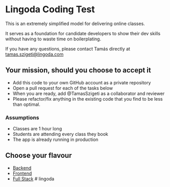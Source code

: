 # Lingoda Coding Test

This is an extremely simplified model for delivering online classes. 

It serves as a foundation for candidate developers to show their dev skills without having to waste time on boilerplating.

If you have any questions, please contact Tamás directly at tamas.szigeti@lingoda.com


## Your mission, should you choose to accept it

* Add this code to your own GitHub account as a private repository
* Open a pull request for each of the tasks below
* When you are ready, add @TamasSzigeti as a collaborator and reviewer
* Please refactor/fix anything in the existing code that you find to be less than optimal.


### Assumptions

* Classes are 1 hour long
* Students are attending every class they book
* The app is already running in production


## Choose your flavour

* [Backend](./doc/backend.md)
* [Frontend](./doc/frontend.md)
* [Full Stack](doc/full-stack.md)
#   l i n g o d a  
 